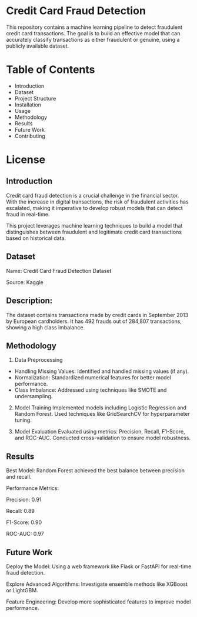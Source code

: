 
# Credit Card Fraud Detection
This repository contains a machine learning pipeline to detect fraudulent credit card transactions. The goal is to build an effective model that can accurately classify transactions as either fraudulent or genuine, using a publicly available dataset.

# Table of Contents
* Introduction
* Dataset
* Project Structure
* Installation
* Usage
* Methodology
* Results
* Future Work
* Contributing

# License

## Introduction

Credit card fraud detection is a crucial challenge in the financial sector. With the increase in digital transactions, the risk of fraudulent activities has escalated, making it imperative to develop robust models that can detect fraud in real-time.

This project leverages machine learning techniques to build a model that distinguishes between fraudulent and legitimate credit card transactions based on historical data.

## Dataset

Name: Credit Card Fraud Detection Dataset

Source: Kaggle

## Description: 
The dataset contains transactions made by credit cards in September 2013 by European cardholders. It has 492 frauds out of 284,807 transactions, showing a high class imbalance.

## Methodology
1. Data Preprocessing
* Handling Missing Values: Identified and handled missing values (if any).
* Normalization: Standardized numerical features for better model performance.
* Class Imbalance: Addressed using techniques like SMOTE and undersampling.
2. Model Training
Implemented models including Logistic Regression and Random Forest.
Used techniques like GridSearchCV for hyperparameter tuning.

3. Model Evaluation
Evaluated using metrics: Precision, Recall, F1-Score, and ROC-AUC.
Conducted cross-validation to ensure model robustness.

## Results

Best Model: Random Forest achieved the best balance between precision and recall.

Performance Metrics:

Precision: 0.91

Recall: 0.89

F1-Score: 0.90

ROC-AUC: 0.97

## Future Work

Deploy the Model: Using a web framework like Flask or FastAPI for real-time fraud detection.

Explore Advanced Algorithms: Investigate ensemble methods like XGBoost or LightGBM.

Feature Engineering: Develop more sophisticated features to improve model performance.

